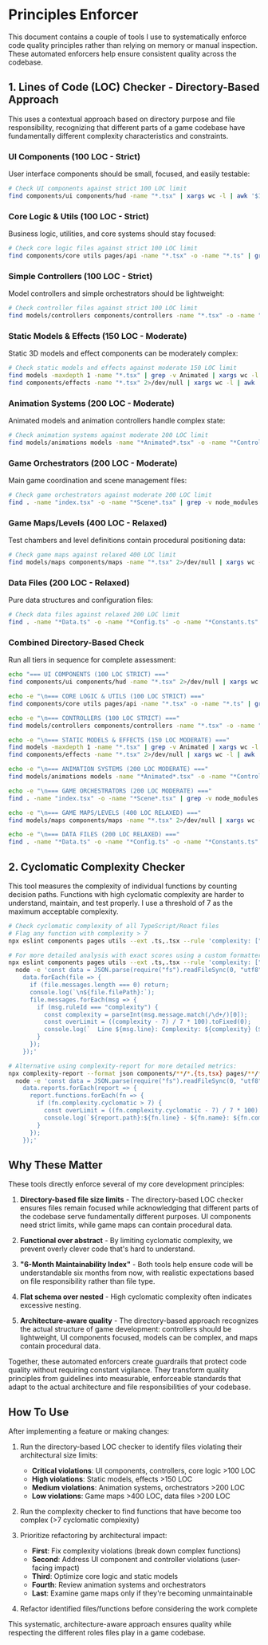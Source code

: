 # Principles Enforcer

This document contains a couple of tools I use to systematically enforce code quality principles rather than relying on memory or manual inspection. These automated enforcers help ensure consistent quality across the codebase.

## 1. Lines of Code (LOC) Checker - Directory-Based Approach

This uses a contextual approach based on directory purpose and file responsibility, recognizing that different parts of a game codebase have fundamentally different complexity characteristics and constraints.

### UI Components (100 LOC - Strict)

User interface components should be small, focused, and easily testable:

```bash
# Check UI components against strict 100 LOC limit
find components/ui components/hud -name "*.tsx" | xargs wc -l | awk '$1 > 100 { printf "%4d lines (%3d over limit): %s\n", $1, $1-100, $2 }' | sort -nr
```

### Core Logic & Utils (100 LOC - Strict)

Business logic, utilities, and core systems should stay focused:

```bash
# Check core logic files against strict 100 LOC limit
find components/core utils pages/api -name "*.tsx" -o -name "*.ts" | grep -v data | xargs wc -l | awk '$1 > 100 { printf "%4d lines (%3d over limit): %s\n", $1, $1-100, $2 }' | sort -nr
```

### Simple Controllers (100 LOC - Strict)

Model controllers and simple orchestrators should be lightweight:

```bash
# Check controller files against strict 100 LOC limit
find models/controllers components/controllers -name "*.tsx" -o -name "*.ts" 2>/dev/null | xargs wc -l | awk '$1 > 100 { printf "%4d lines (%3d over limit): %s\n", $1, $1-100, $2 }' | sort -nr
```

### Static Models & Effects (150 LOC - Moderate)

Static 3D models and effect components can be moderately complex:

```bash
# Check static models and effects against moderate 150 LOC limit
find models -maxdepth 1 -name "*.tsx" | grep -v Animated | xargs wc -l | awk '$1 > 150 { printf "%4d lines (%3d over 150 limit): %s\n", $1, $1-150, $2 }' | sort -nr
find components/effects -name "*.tsx" 2>/dev/null | xargs wc -l | awk '$1 > 150 { printf "%4d lines (%3d over 150 limit): %s\n", $1, $1-150, $2 }' | sort -nr
```

### Animation Systems (200 LOC - Moderate)

Animated models and animation controllers handle complex state:

```bash
# Check animation systems against moderate 200 LOC limit
find models/animations models -name "*Animated*.tsx" -o -name "*Controller*.ts" -o -name "*Library*.ts" 2>/dev/null | xargs wc -l | awk '$1 > 200 { printf "%4d lines (%3d over 200 limit): %s\n", $1, $1-200, $2 }' | sort -nr
```

### Game Orchestrators (200 LOC - Moderate)

Main game coordination and scene management files:

```bash
# Check game orchestrators against moderate 200 LOC limit
find . -name "index.tsx" -o -name "*Scene*.tsx" | grep -v node_modules | xargs wc -l | awk '$1 > 200 { printf "%4d lines (%3d over 200 limit): %s\n", $1, $1-200, $2 }' | sort -nr
```

### Game Maps/Levels (400 LOC - Relaxed)

Test chambers and level definitions contain procedural positioning data:

```bash
# Check game maps against relaxed 400 LOC limit
find models/maps components/maps -name "*.tsx" 2>/dev/null | xargs wc -l | awk '$1 > 400 { printf "%4d lines (%3d over 400 limit): %s\n", $1, $1-400, $2 }' | sort -nr
```

### Data Files (200 LOC - Relaxed)

Pure data structures and configuration files:

```bash
# Check data files against relaxed 200 LOC limit
find . -name "*Data.ts" -o -name "*Config.ts" -o -name "*Constants.ts" -o -name "*data*.ts" | grep -v node_modules | xargs wc -l | awk '$1 > 200 { printf "%4d lines (%3d over 200 limit): %s\n", $1, $1-200, $2 }' | sort -nr
```

### Combined Directory-Based Check

Run all tiers in sequence for complete assessment:

```bash
echo "=== UI COMPONENTS (100 LOC STRICT) ==="
find components/ui components/hud -name "*.tsx" 2>/dev/null | xargs wc -l | awk '$1 > 100 { printf "%4d lines (%3d over limit): %s\n", $1, $1-100, $2 }' | sort -nr

echo -e "\n=== CORE LOGIC & UTILS (100 LOC STRICT) ==="
find components/core utils pages/api -name "*.tsx" -o -name "*.ts" | grep -v data | xargs wc -l | awk '$1 > 100 { printf "%4d lines (%3d over limit): %s\n", $1, $1-100, $2 }' | sort -nr

echo -e "\n=== CONTROLLERS (100 LOC STRICT) ==="
find models/controllers components/controllers -name "*.tsx" -o -name "*.ts" 2>/dev/null | xargs wc -l | awk '$1 > 100 { printf "%4d lines (%3d over limit): %s\n", $1, $1-100, $2 }' | sort -nr

echo -e "\n=== STATIC MODELS & EFFECTS (150 LOC MODERATE) ==="
find models -maxdepth 1 -name "*.tsx" | grep -v Animated | xargs wc -l | awk '$1 > 150 { printf "%4d lines (%3d over 150 limit): %s\n", $1, $1-150, $2 }' | sort -nr
find components/effects -name "*.tsx" 2>/dev/null | xargs wc -l | awk '$1 > 150 { printf "%4d lines (%3d over 150 limit): %s\n", $1, $1-150, $2 }' | sort -nr

echo -e "\n=== ANIMATION SYSTEMS (200 LOC MODERATE) ==="
find models/animations models -name "*Animated*.tsx" -o -name "*Controller*.ts" -o -name "*Library*.ts" 2>/dev/null | xargs wc -l | awk '$1 > 200 { printf "%4d lines (%3d over 200 limit): %s\n", $1, $1-200, $2 }' | sort -nr

echo -e "\n=== GAME ORCHESTRATORS (200 LOC MODERATE) ==="
find . -name "index.tsx" -o -name "*Scene*.tsx" | grep -v node_modules | xargs wc -l | awk '$1 > 200 { printf "%4d lines (%3d over 200 limit): %s\n", $1, $1-200, $2 }' | sort -nr

echo -e "\n=== GAME MAPS/LEVELS (400 LOC RELAXED) ==="
find models/maps components/maps -name "*.tsx" 2>/dev/null | xargs wc -l | awk '$1 > 400 { printf "%4d lines (%3d over 400 limit): %s\n", $1, $1-400, $2 }' | sort -nr

echo -e "\n=== DATA FILES (200 LOC RELAXED) ==="
find . -name "*Data.ts" -o -name "*Config.ts" -o -name "*Constants.ts" -o -name "*data*.ts" | grep -v node_modules | xargs wc -l | awk '$1 > 200 { printf "%4d lines (%3d over 200 limit): %s\n", $1, $1-200, $2 }' | sort -nr
```

## 2. Cyclomatic Complexity Checker

This tool measures the complexity of individual functions by counting decision paths. Functions with high cyclomatic complexity are harder to understand, maintain, and test properly. I use a threshold of 7 as the maximum acceptable complexity.

```bash
# Check cyclomatic complexity of all TypeScript/React files
# Flag any function with complexity > 7
npx eslint components pages utils --ext .ts,.tsx --rule 'complexity: ["error", 7]' --format unix

# For more detailed analysis with exact scores using a custom formatter:
npx eslint components pages utils --ext .ts,.tsx --rule 'complexity: ["error", 7]' --format json | \
  node -e 'const data = JSON.parse(require("fs").readFileSync(0, "utf8"));
    data.forEach(file => {
      if (file.messages.length === 0) return;
      console.log(`\n${file.filePath}:`);
      file.messages.forEach(msg => {
        if (msg.ruleId === "complexity") {
          const complexity = parseInt(msg.message.match(/\d+/)[0]);
          const overLimit = ((complexity - 7) / 7 * 100).toFixed(0);
          console.log(`  Line ${msg.line}: Complexity: ${complexity} (${overLimit}% over limit)`);
        }
      });
    });'

# Alternative using complexity-report for more detailed metrics:
npx complexity-report --format json components/**/*.{ts,tsx} pages/**/*.{ts,tsx} utils/**/*.{ts,tsx} | \
  node -e 'const data = JSON.parse(require("fs").readFileSync(0, "utf8"));
    data.reports.forEach(report => {
      report.functions.forEach(fn => {
        if (fn.complexity.cyclomatic > 7) {
          const overLimit = ((fn.complexity.cyclomatic - 7) / 7 * 100).toFixed(0);
          console.log(`${report.path}:${fn.line} - ${fn.name}: ${fn.complexity.cyclomatic} (${overLimit}% over limit)`);
        }
      });
    });'
```

## Why These Matter

These tools directly enforce several of my core development principles:

1. **Directory-based file size limits** - The directory-based LOC checker ensures files remain focused while acknowledging that different parts of the codebase serve fundamentally different purposes. UI components need strict limits, while game maps can contain procedural data.

2. **Functional over abstract** - By limiting cyclomatic complexity, we prevent overly clever code that's hard to understand.

3. **"6-Month Maintainability Index"** - Both tools help ensure code will be understandable six months from now, with realistic expectations based on file responsibility rather than file type.

4. **Flat schema over nested** - High cyclomatic complexity often indicates excessive nesting.

5. **Architecture-aware quality** - The directory-based approach recognizes the actual structure of game development: controllers should be lightweight, UI components focused, models can be complex, and maps contain procedural data.

Together, these automated enforcers create guardrails that protect code quality without requiring constant vigilance. They transform quality principles from guidelines into measurable, enforceable standards that adapt to the actual architecture and file responsibilities of your codebase.

## How To Use

After implementing a feature or making changes:

1. Run the directory-based LOC checker to identify files violating their architectural size limits:

    - **Critical violations**: UI components, controllers, core logic >100 LOC
    - **High violations**: Static models, effects >150 LOC
    - **Medium violations**: Animation systems, orchestrators >200 LOC
    - **Low violations**: Game maps >400 LOC, data files >200 LOC

2. Run the complexity checker to find functions that have become too complex (>7 cyclomatic complexity)

3. Prioritize refactoring by architectural impact:

    - **First**: Fix complexity violations (break down complex functions)
    - **Second**: Address UI component and controller violations (user-facing impact)
    - **Third**: Optimize core logic and static models
    - **Fourth**: Review animation systems and orchestrators
    - **Last**: Examine game maps only if they're becoming unmaintainable

4. Refactor identified files/functions before considering the work complete

This systematic, architecture-aware approach ensures quality while respecting the different roles files play in a game codebase.
